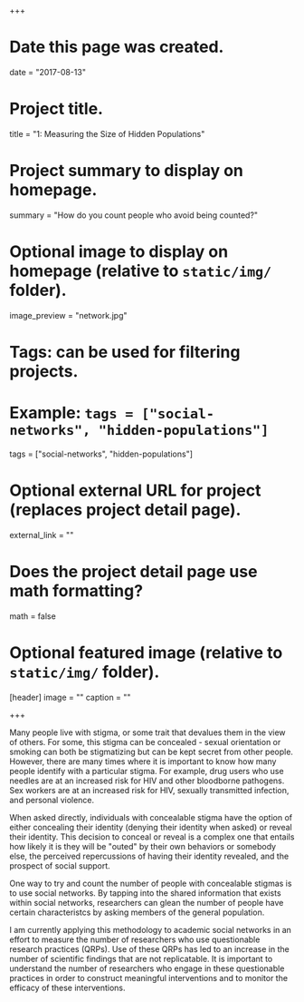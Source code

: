 +++
# Date this page was created.
date = "2017-08-13"

# Project title.
title = "1: Measuring the Size of Hidden Populations"

# Project summary to display on homepage.
summary = "How do you count people who avoid being counted?"

# Optional image to display on homepage (relative to `static/img/` folder).
image_preview = "network.jpg"

# Tags: can be used for filtering projects.
# Example: `tags = ["social-networks", "hidden-populations"]`
tags = ["social-networks", "hidden-populations"]

# Optional external URL for project (replaces project detail page).
external_link = ""

# Does the project detail page use math formatting?
math = false

# Optional featured image (relative to `static/img/` folder).
[header]
image = ""
caption = ""

+++

Many people live with stigma, or some trait that devalues them in the view of others.  For some, this stigma can be concealed - sexual orientation or smoking can both be stigmatizing but can be kept secret from other people.  However, there are many times where it is important to know how many people identify with a particular stigma.  For example, drug users who use needles are at an increased risk for HIV and other bloodborne pathogens.  Sex workers are at an increased risk for HIV, sexually transmitted infection, and personal violence.  

When asked directly, individuals with concealable stigma have the option of either concealing their identity (denying their identity when asked) or reveal their identity.  This decision to conceal or reveal is a complex one that entails how likely it is they will be "outed" by their own behaviors or somebody else, the perceived repercussions of having their identity revealed, and the prospect of social support.

One way to try and count the number of people with concealable stigmas is to use social networks.  By tapping into the shared information that exists within social networks, researchers can glean the number of people have certain characteristcs by asking members of the general population.

I am currently applying this methodology to academic social networks in an effort to measure the number of researchers who use questionable research practices (QRPs).  Use of these QRPs has led to an increase in the number of scientific findings that are not replicatable.  It is important to understand the number of researchers who engage in these questionable practices in order to construct meaningful interventions and to monitor the efficacy of these interventions.
